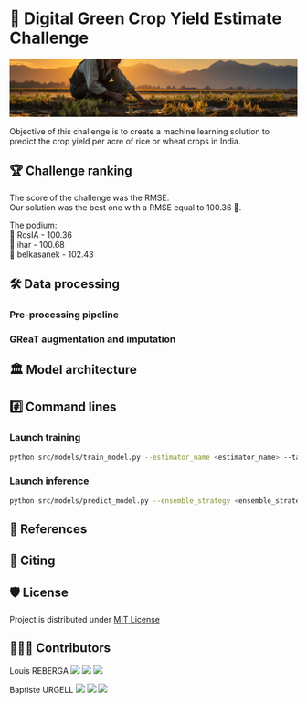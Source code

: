 # 🌾 Digital Green Crop Yield Estimate Challenge

<img src='assets/banner.png'>

Objective of this challenge is to create a machine learning solution to predict the crop yield per acre of rice or wheat
crops in India.

## 🏆 Challenge ranking
The score of the challenge was the RMSE.  
Our solution was the best one with a RMSE equal to 100.36 🎉.

The podium:  
🥇 RosIA - 100.36  
🥈 ihar - 100.68  
🥉 belkasanek - 102.43  

## 🛠️ Data processing

### Pre-processing pipeline 

### GReaT augmentation and imputation

## 🏛️ Model architecture

## #️⃣ Command lines

### Launch training  
```bash
python src/models/train_model.py --estimator_name <estimator_name> --task <task> --nb_agents <nb_agents>
```

### Launch inference
```bash
python src/models/predict_model.py --ensemble_strategy <ensemble_strategy> --class_id <class_id_1> <class_id_2> <class_id_3> --low_id <low_id_1> <low_id_2> <low_id_3> --medium_id <medium_id_1> <medium_id_2> <medium_id_3> --high_id <high_id_1> <high_id_2> <high_id_3>
```

## 🔬 References

## 📝 Citing

## 🛡️ License

Project is distributed under [MIT License](https://github.com/association-rosia/flair-2/blob/main/LICENSE)

## 👨🏻‍💻 Contributors <a name="contributors"></a>

Louis
REBERGA <a href="https://twitter.com/rbrgAlou"><img src="https://abs.twimg.com/favicons/twitter.3.ico" width="18px"/></a> <a href="https://www.linkedin.com/in/louisreberga/"><img src="https://static.licdn.com/sc/h/akt4ae504epesldzj74dzred8" width="18px"/></a> <a href="louis.reberga@gmail.com"><img src="https://www.google.com/a/cpanel/aqsone.com/images/favicon.ico" width="18px"/></a>

Baptiste
URGELL <a href="https://twitter.com/Baptiste2108"><img src="https://abs.twimg.com/favicons/twitter.3.ico" width="18px"/></a> <a href="https://www.linkedin.com/in/baptiste-urgell/"><img src="https://static.licdn.com/sc/h/akt4ae504epesldzj74dzred8" width="18px"/></a> <a href="baptiste.u@gmail.com"><img src="https://www.google.com/a/cpanel/aqsone.com/images/favicon.ico" width="18px"/></a> 


